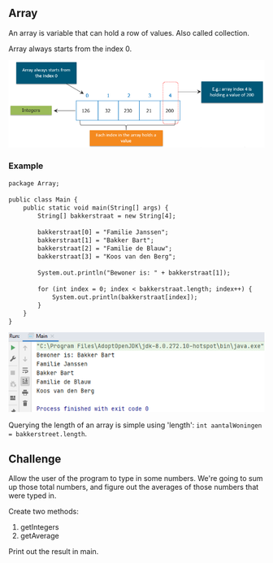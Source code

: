 ## Array

An array is variable that can hold a row of values. Also called collection.

Array always starts from the index 0.

![img_1.png](img_1.png)

### Example

    package Array;
    
    public class Main {
        public static void main(String[] args) {
            String[] bakkerstraat = new String[4];

            bakkerstraat[0] = "Familie Janssen";
            bakkerstraat[1] = "Bakker Bart";
            bakkerstraat[2] = "Familie de Blauw";
            bakkerstraat[3] = "Koos van den Berg";
    
            System.out.println("Bewoner is: " + bakkerstraat[1]);
    
            for (int index = 0; index < bakkerstraat.length; index++) {
                System.out.println(bakkerstraat[index]);
            }
        }
    }

![img.png](img.png)

Querying the length of an array is simple using 'length':
`int aantalWoningen = bakkerstreet.length`.

## Challenge

Allow the user of the program to type in some numbers. We're going to sum up those total numbers, and figure out the
averages of those numbers that were typed in.

Create two methods:
1. getIntegers
2. getAverage

Print out the result in main.